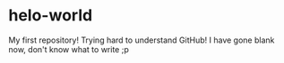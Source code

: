 # helo-world
My first repository!
Trying hard to understand GitHub! 
I have gone blank now, don't know what to write ;p
